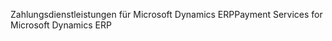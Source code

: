 <span data-ttu-id="4993f-101">Zahlungsdienstleistungen für Microsoft Dynamics ERP</span><span class="sxs-lookup"><span data-stu-id="4993f-101">Payment Services for Microsoft Dynamics ERP</span></span>